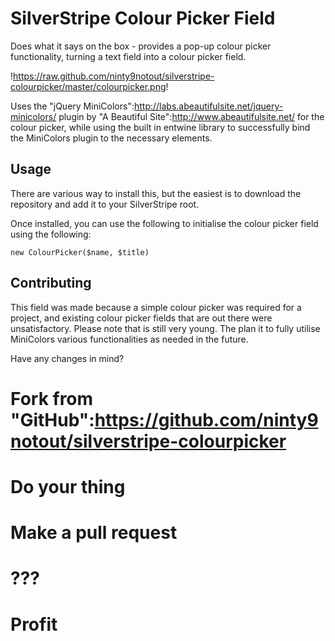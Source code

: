 # SilverStripe Colour Picker Field

Does what it says on the box - provides a pop-up colour picker functionality, turning a text field into a colour picker field.

!https://raw.github.com/ninty9notout/silverstripe-colourpicker/master/colourpicker.png!

Uses the "jQuery MiniColors":http://labs.abeautifulsite.net/jquery-minicolors/ plugin by "A Beautiful Site":http://www.abeautifulsite.net/ for the colour picker, while using the built in entwine library to successfully bind the MiniColors plugin to the necessary elements.

## Usage

There are various way to install this, but the easiest is to download the repository and add it to your SilverStripe root.

Once installed, you can use the following to initialise the colour picker field using the following:

```
new ColourPicker($name, $title)
```

## Contributing

This field was made because a simple colour picker was required for a project, and existing colour picker fields that are out there were unsatisfactory. Please note that is still very young. The plan it to fully utilise MiniColors various functionalities as needed in the future.

Have any changes in mind?

# Fork from "GitHub":https://github.com/ninty9notout/silverstripe-colourpicker
# Do your thing
# Make a pull request
# ???
# Profit
